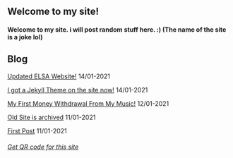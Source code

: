 ## Welcome to my site!
#### Welcome to my site. i will post random stuff here. :) (The name of the site is a joke lol)
## Blog
[Updated ELSA Website!](https://sastofficial.github.io/pages/blog/elsa%20site%20update) 14/01-2021

[I got a Jekyll Theme on the site now!](https://sastofficial.github.io/pages/blog/jekyll%20theme) 14/01-2021

[My First Money Withdrawal From My Music!](https://sastofficial.github.io/pages/blog/first%20amuse%20withdrawal) 12/01-2021

[Old Site is archived](https://sastofficial.github.io/pages/blog/oldsite) 11/01-2021

[First Post](https://sastofficial.github.io/pages/blog/first%20post) 11/01-2021
###### [Get QR code for this site](https://sastofficial.github.io/assets/img/qr/main%20page.png)
